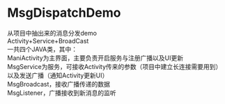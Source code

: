 # MsgDispatchDemo
从项目中抽出来的消息分发demo</br>
Activity+Service+BroadCast</br>
一共四个JAVA类，其中：</br>
ManiActivity为主界面，主要负责开启服务与注册广播以及UI更新</br>
MsgService为服务，可接收Activity传来的参数（项目中建立长连接需要用到）以及发送广播（通知Activity更新UI）</br>
MsgBroadcast，接收广播传递的数据</br>
MsgListener，广播接收到新消息的监听
